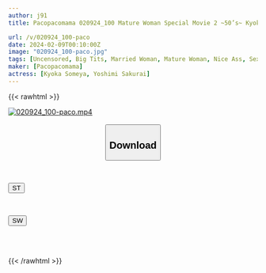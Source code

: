 ```yaml
---
author: j91
title: Pacopacomama 020924_100 Mature Woman Special Movie 2 ~50’s~ Kyoka Someya Yoshimi Sakurai Rika Mikitani

url: /v/020924_100-paco
date: 2024-02-09T00:10:00Z
image: "020924_100-paco.jpg"
tags: [Uncensored, Big Tits, Married Woman, Mature Woman, Nice Ass, Sexy Legs, Slender, Slut]
maker: [Pacopacomama]
actress: [Kyoka Someya, Yoshimi Sakurai]
---
```



{{< rawhtml >}}

<div class="video" data-videoid="wJavDovPYpuJO41">
    <a href="javascript:;">
        <img src="/v/020924_100-paco/020924_100-paco.jpg" width="WIDTH" height="HEIGHT" alt="020924_100-paco.mp4" loading="lazy">
    </a>
</div>

<script type="text/javascript" src="https://j91.asia/asset/on-demand-st.js"></script>

<br>
  <link rel="stylesheet" href="https://j91.asia/asset/bs5.css">
  
  <center>
  <button class="btn btn-primary" type="button" data-bs-toggle="collapse" data-bs-target=".multi-collapse" aria-expanded="false" aria-controls="multiCollapseExample1 multiCollapseExample2"><h2>Download</h2></button></center>
</p>
<div class="row">
  <div class="col">
    <div class="collapse multi-collapse" id="multiCollapseExample1">
      <div class="card card-body">
	      	      <br>
<div class="buttons">  
<p><a href="https://streamtape.to/v/wJavDovPYpuJO41" target="_blank"><button class="btn-hover color-3"><i class="fa fa-download"></i> ST</button></a></p></div>
    </div>
  </div>
</div>
  <div class="col">
    <div class="collapse multi-collapse" id="multiCollapseExample2">
      <div class="card card-body">
	      <br>
<div class="buttons">
<p><a href="https://cdnwish.com/7qsozy67s8fq" target="_blank"><button class="btn-hover color-2"><i class="fa fa-download"></i> SW</button></a></p></div>
<br><br>
      </div>
    </div>
  </div>
</div>

{{< /rawhtml >}}
